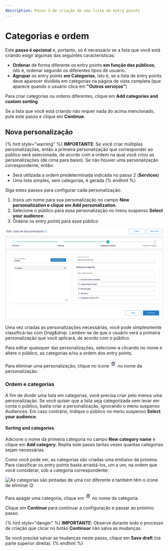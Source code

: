 ```yaml
---
description: Passo 3 de criação de uma lista de entry points
---
```


# <a>Categorias e ordem</a>

Este **passo é opcional** e, portanto, só é necessário se a lista que você está criando exigir algumas das seguintes características:

- **Ordenar** de forma diferente os entry points **em função dos públicos**, isto é, ordenar segundo os diferentes tipos de usuário.
- **Agrupar** os entry points **em Categorias**, isto é, se a lista de entry points deve aparecer dividida em categorias na página de vista completa (que aparece quando o usuário clica em **"Outros serviços"**)

Para criar categorias ou ordens diferentes, clique em **Add categories and custom sorting**.

Se a lista que você está criando não requer nada do acima mencionado, pule este passo e clique em **Continue**.

## Nova personalização

{% hint style="warning" %} **IMPORTANTE**: Se você criar múltiplas personalizações, então a primeira personalização que corresponder ao público será selecionada, de acordo com a ordem na qual você criou as personalizações (de cima para baixo). Se não houver uma personalização correspondente, então:

- Será utilizada a ordem predeterminada indicada no passo 2 (**Services**)
- Uma lista simples, sem categorias, é gerada {% endhint %}

Siga estes passos para configurar cada personalização:

1. Insira um nome para sua personalização no campo **New personalization **e clique em** Add personalization**.
2. Selecione o público para essa personalização no menu suspenso **Select your audience**.
3. Ordene os entry points para esse público

![](../.gitbook/assets/personalization.png)

Uma vez criadas as personalizações necessárias, você pode simplesmente classificá-las com *Drag&amp;drop*. Lembre-se de que o usuário verá a primeira personalização que você aplicará, de acordo com o público.

Para editar quaisquer das personalizações, selecione-a clicando no nome e altere o público, as categorias e/ou a ordem dos entry points.

Para eliminar uma personalização, clique no ícone ![](../.gitbook/assets/icono_borrar.png) no nome da personalização.

### Ordem e categorias

A fim de dividir uma lista em categorias, você precisa criar pelo menos uma personalização. Se você quiser que a lista seja categorizada sem levar em conta o público, basta criar a personalização, ignorando o menu suspenso Audiences. Em caso contrário, indique o público no menu suspenso **Select your audience**.

#### Sorting and categories

Adicione o nome da primeira categoria no campo **New category name** e clique em **Add category**. Repita este passo tantas vezes quantas categorias sejam necessárias.

Como você pode ver, as categorias são criadas uma embaixo da próxima. Para classificar os entry points basta arrastá-los, um a um, na ordem que você considerar, sob a categoria correspondente:

![As categorias são pintadas de uma cor diferente e também têm o ícone de eliminar 😉](../.gitbook/assets/categorias_orden.gif)

Para apagar uma categoria, clique em ![](../.gitbook/assets/icono_borrar.png) no nome da categoria.

Clique em **Continue** para continuar a configuração e passar ao próximo passo.

{% hint style="danger" %} **IMPORTANTE**: Observe durante todo o processo de criação que clicar no botão **Continuar** não salva as mudanças.

Se você precisa salvar as mudanças neste passo, clique em **Save draft** (na parte superior direita). {% endhint %}
